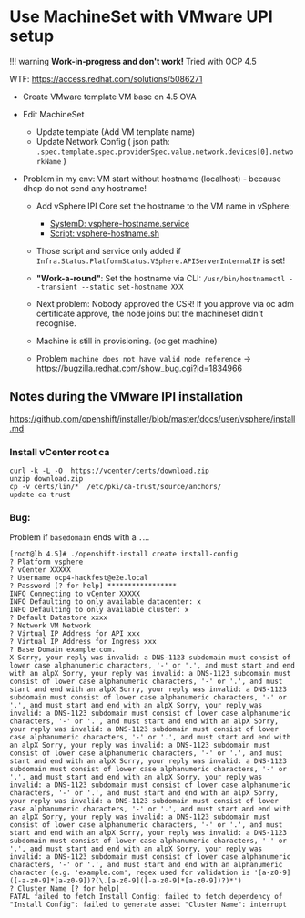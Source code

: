 # Use MachineSet with VMware UPI setup

!!! warning
    **Work-in-progress and don't work!**
    Tried with OCP 4.5

WTF: https://access.redhat.com/solutions/5086271


* Create VMware template VM base on 4.5 OVA
* Edit MachineSet 
  * Update template (Add VM template name)
  * Update Network Config ( json path: `.spec.template.spec.providerSpec.value.network.devices[0].networkName` ) 

* Problem in my env: VM start without hostname (localhost) - because dhcp do not send any hostname!
  * Add vSphere IPI Core set the hostname to the VM name in vSphere: 
    * [SystemD: vsphere-hostname.service](https://github.com/openshift/machine-config-operator/blob/release-4.5/templates/common/vsphere/units/vsphere-hostname.yaml)
    * [Script: vsphere-hostname.sh](https://github.com/openshift/machine-config-operator/blob/release-4.5/templates/common/vsphere/files/vsphere-hostname.yaml#L19)
  * Those script and service only added if `Infra.Status.PlatformStatus.VSphere.APIServerInternalIP` is set! 
  * **"Work-a-round"**: Set the hostname via CLI: `/usr/bin/hostnamectl --transient --static set-hostname XXX`
  * Next problem: Nobody approved  the CSR! If you approve via oc adm certificate approve, the node joins but the machineset didn't recognise.
  * Machine is still in provisioning. (oc get machine) 

  * Problem `machine does not have valid node reference` -> https://bugzilla.redhat.com/show_bug.cgi?id=1834966

## Notes during the VMware IPI installation

https://github.com/openshift/installer/blob/master/docs/user/vsphere/install.md

### Install vCenter root ca

```
curl -k -L -O  https://vcenter/certs/download.zip
unzip download.zip
cp -v certs/lin/*  /etc/pki/ca-trust/source/anchors/
update-ca-trust
```

### Bug:

Problem if `basedomain` ends with a `.`...

```
[root@lb 4.5]# ./openshift-install create install-config
? Platform vsphere
? vCenter XXXXX
? Username ocp4-hackfest@e2e.local
? Password [? for help] *****************
INFO Connecting to vCenter XXXXX
INFO Defaulting to only available datacenter: x
INFO Defaulting to only available cluster: x
? Default Datastore xxxx
? Network VM Network
? Virtual IP Address for API xxx
? Virtual IP Address for Ingress xxx
? Base Domain example.com.
X Sorry, your reply was invalid: a DNS-1123 subdomain must consist of lower case alphanumeric characters, '-' or '.', and must start and end with an alpX Sorry, your reply was invalid: a DNS-1123 subdomain must consist of lower case alphanumeric characters, '-' or '.', and must start and end with an alpX Sorry, your reply was invalid: a DNS-1123 subdomain must consist of lower case alphanumeric characters, '-' or '.', and must start and end with an alpX Sorry, your reply was invalid: a DNS-1123 subdomain must consist of lower case alphanumeric characters, '-' or '.', and must start and end with an alpX Sorry, your reply was invalid: a DNS-1123 subdomain must consist of lower case alphanumeric characters, '-' or '.', and must start and end with an alpX Sorry, your reply was invalid: a DNS-1123 subdomain must consist of lower case alphanumeric characters, '-' or '.', and must start and end with an alpX Sorry, your reply was invalid: a DNS-1123 subdomain must consist of lower case alphanumeric characters, '-' or '.', and must start and end with an alpX Sorry, your reply was invalid: a DNS-1123 subdomain must consist of lower case alphanumeric characters, '-' or '.', and must start and end with an alpX Sorry, your reply was invalid: a DNS-1123 subdomain must consist of lower case alphanumeric characters, '-' or '.', and must start and end with an alpX Sorry, your reply was invalid: a DNS-1123 subdomain must consist of lower case alphanumeric characters, '-' or '.', and must start and end with an alpX Sorry, your reply was invalid: a DNS-1123 subdomain must consist of lower case alphanumeric characters, '-' or '.', and must start and end with an alpX Sorry, your reply was invalid: a DNS-1123 subdomain must consist of lower case alphanumeric characters, '-' or '.', and must start and end with an alphanumeric character (e.g. 'example.com', regex used for validation is '[a-z0-9]([-a-z0-9]*[a-z0-9])?(\.[a-z0-9]([-a-z0-9]*[a-z0-9])?)*')
? Cluster Name [? for help]
FATAL failed to fetch Install Config: failed to fetch dependency of "Install Config": failed to generate asset "Cluster Name": interrupt
```